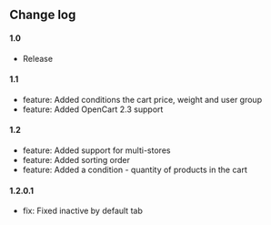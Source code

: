 ## Change log

#### 1.0

* Release

#### 1.1

* feature: Added conditions the cart price, weight and user group
* feature: Added OpenCart 2.3 support

#### 1.2

* feature: Added support for multi-stores
* feature: Added sorting order
* feature: Added a condition - quantity of products in the cart

#### 1.2.0.1

* fix: Fixed inactive by default tab

